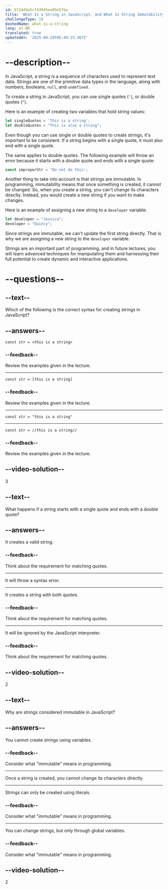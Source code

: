 ```yaml
---
id: 672d49a5cf43945ee09e5fba
title: 'What Is a String in JavaScript, and What Is String Immutability?'
challengeType: 19
dashedName: what-is-a-string
lang: pt-BR
translated: true
updatedAt: '2025-09-29T05:49:23.367Z'
---
```


# --description--

In JavaScript, a string is a sequence of characters used to represent text data. Strings are one of the primitive data types in the language, along with numbers, booleans, `null`, and `undefined`.

To create a string in JavaScript, you can use single quotes (`'`), or double quotes (`"`).

Here is an example of creating two variables that hold string values:

```js
let singleQuotes = 'This is a string';
let doubleQuotes = "This is also a string";
```

Even though you can use single or double quotes to create strings, it's important to be consistent. If a string begins with a single quote, it must also end with a single quote.

The same applies to double quotes. The following example will throw an error because it starts with a double quote and ends with a single quote:

```js
const improperStr = "Do not do this';
```

Another thing to take into account is that strings are immutable. In programming, immutability means that once something is created, it cannot be changed. So, when you create a string, you can't change its characters directly. Instead, you would create a new string if you want to make changes.

Here is an example of assigning a new string to a `developer` variable:

```js
let developer = "Jessica";
developer = "Quincy";
```

Since strings are immutable, we can't update the first string directly. That is why we are assigning a new string to the `developer` variable.

Strings are an important part of programming, and in future lectures, you will learn advanced techniques for manipulating them and harnessing their full potential to create dynamic and interactive applications.

# --questions--

## --text--

Which of the following is the correct syntax for creating strings in JavaScript?

## --answers--

`const str = <this is a string>`

### --feedback--

Review the examples given in the lecture.

---

`const str = [this is a string]`

### --feedback--

Review the examples given in the lecture.

---

`const str = "this is a string"`

---

`const str = //this is a string//`

### --feedback--

Review the examples given in the lecture.

## --video-solution--

3

## --text--

What happens if a string starts with a single quote and ends with a double quote?

## --answers--

It creates a valid string.

### --feedback--

Think about the requirement for matching quotes.

---

It will throw a syntax error.

---

It creates a string with both quotes.

### --feedback--

Think about the requirement for matching quotes.

---

It will be ignored by the JavaScript interpreter.

### --feedback--

Think about the requirement for matching quotes.

## --video-solution--

2

## --text--

Why are strings considered immutable in JavaScript?

## --answers--

You cannot create strings using variables.

### --feedback--

Consider what "immutable" means in programming.

---

Once a string is created, you cannot change its characters directly.

---

Strings can only be created using literals.

### --feedback--

Consider what "immutable" means in programming.

---

You can change strings, but only through global variables.

### --feedback--

Consider what "immutable" means in programming.

## --video-solution--

2
